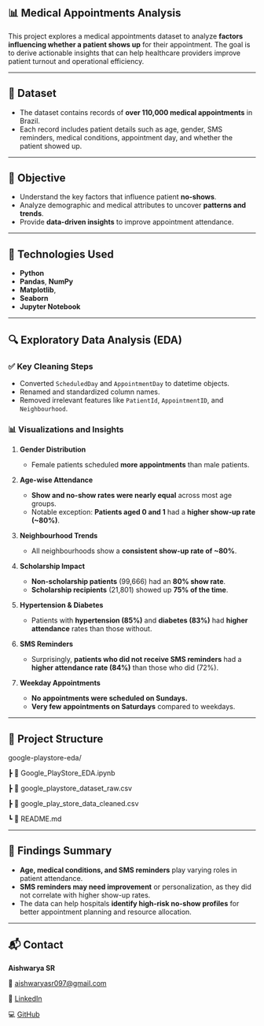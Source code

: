 ## 📊 Medical Appointments Analysis

This project explores a medical appointments dataset to analyze **factors influencing whether a patient shows up** for their appointment. The goal is to derive actionable insights that can help healthcare providers improve patient turnout and operational efficiency.

---

## 📁 Dataset

- The dataset contains records of **over 110,000 medical appointments** in Brazil.
- Each record includes patient details such as age, gender, SMS reminders, medical conditions, appointment day, and whether the patient showed up.

---

## 🎯 Objective

- Understand the key factors that influence patient **no-shows**.
- Analyze demographic and medical attributes to uncover **patterns and trends**.
- Provide **data-driven insights** to improve appointment attendance.

---

## 🧪 Technologies Used

- **Python**
- **Pandas**, **NumPy**
- **Matplotlib**,
- **Seaborn**
- **Jupyter Notebook**

---

## 🔍 Exploratory Data Analysis (EDA)

### ✅ Key Cleaning Steps
- Converted `ScheduledDay` and `AppointmentDay` to datetime objects.
- Renamed and standardized column names.
- Removed irrelevant features like `PatientId`, `AppointmentID`, and `Neighbourhood`.

### 📊 Visualizations and Insights

1. **Gender Distribution**
   - Female patients scheduled **more appointments** than male patients.

2. **Age-wise Attendance**
   - **Show and no-show rates were nearly equal** across most age groups.
   - Notable exception: **Patients aged 0 and 1** had a **higher show-up rate (~80%)**.

3. **Neighbourhood Trends**
   - All neighbourhoods show a **consistent show-up rate of ~80%**.

4. **Scholarship Impact**
   - **Non-scholarship patients** (99,666) had an **80% show rate**.
   - **Scholarship recipients** (21,801) showed up **75% of the time**.

5. **Hypertension & Diabetes**
   - Patients with **hypertension (85%)** and **diabetes (83%)** had **higher attendance** rates than those without.

6. **SMS Reminders**
   - Surprisingly, **patients who did not receive SMS reminders** had a **higher attendance rate (84%)** than those who did (72%).

7. **Weekday Appointments**
   - **No appointments were scheduled on Sundays.**
   - **Very few appointments on Saturdays** compared to weekdays.

---

## 🧾 Project Structure

google-playstore-eda/

 ┣ 📄 Google_PlayStore_EDA.ipynb
 
 ┣ 📄 google_playstore_dataset_raw.csv 

 ┣ 📄 google_play_store_data_cleaned.csv 
 
 ┗ 📝 README.md

---

## 🧠 Findings Summary

- **Age, medical conditions, and SMS reminders** play varying roles in patient attendance.
- **SMS reminders may need improvement** or personalization, as they did not correlate with higher show-up rates.
- The data can help hospitals **identify high-risk no-show profiles** for better appointment planning and resource allocation.

---

## 📬 Contact

**Aishwarya SR**  

📧 aishwaryasr097@gmail.com 

🔗 [LinkedIn](https://www.linkedin.com/in/aishwarya-sr/)  

💻 [GitHub](https://github.com/Aiishwarya01)





